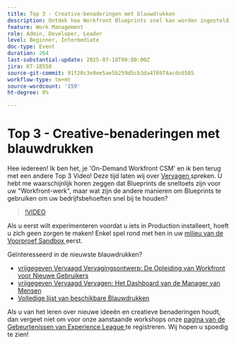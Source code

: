 ```yaml
---
title: Top 3 - Creative-benaderingen met blauwdrukken
description: Ontdek hoe Workfront Blueprints snel kan worden ingesteld met nieuwe sjablonen, dashboards en testtips voor sandboxen.
feature: Work Management
role: Admin, Developer, Leader
level: Beginner, Intermediate
doc-type: Event
duration: 264
last-substantial-update: 2025-07-18T00:00:00Z
jira: KT-18550
source-git-commit: 91f20c3e9ee5ae5b259d5cb3da476974acdc6585
workflow-type: tm+mt
source-wordcount: '159'
ht-degree: 0%

---
```



# Top 3 - Creative-benaderingen met blauwdrukken

Hee iedereen! Ik ben het, je &#39;On-Demand Workfront CSM&#39; en ik ben terug met een andere Top 3 Video!  Deze tijd laten wij over [ Vervagen ](https://experienceleague.adobe.com/nl/docs/workfront/using/administration-and-setup/blueprints/blueprints-overview) spreken. U hebt me waarschijnlijk horen zeggen dat Blueprints de sneltoets zijn voor uw &quot;Workfront-werk&quot;, maar wat zijn de andere manieren om Blueprints te gebruiken om uw bedrijfsbehoeften snel bij te houden?

>[!VIDEO](https://video.tv.adobe.com/v/3465271/?learn=on&enablevpops)

Als u eerst wilt experimenteren voordat u iets in Production installeert, hoeft u zich geen zorgen te maken!  Enkel spel rond met hen in uw [ milieu van de Voorproef Sandbox ](https://experienceleague.adobe.com/nl/docs/workfront/using/administration-and-setup/set-up-wf/testing-environments/wf-preview-sandbox-environment) eerst.

Geïnteresseerd in de nieuwste blauwdrukken?

* [ vrijgegeven Vervaagd Vervagingsontwerp: De Opleiding van Workfront voor Nieuwe Gebruikers ](https://experienceleaguecommunities.adobe.com/t5/workfront-blogs/blueprint-released-workfront-training-for-new-users/ba-p/739734)
* [ vrijgegeven Vervaagd Vervagen: Het Dashboard van de Manager van Mensen ](https://experienceleaguecommunities.adobe.com/t5/workfront-discussions/blueprint-released-people-manager-dashboard/m-p/687545#M3247)
* [ Volledige lijst van beschikbare Blauwdrukken ](https://experienceleague.adobe.com/nl/docs/workfront/using/administration-and-setup/blueprints/list-of-available-blueprints)

Als u van het leren over nieuwe ideeën en creatieve benaderingen houdt, dan vergeet niet om voor onze aanstaande workshops onze [ pagina van de Gebeurtenissen van Experience League ](https://experienceleague.adobe.com/nl/events?filters=Workfront) te registreren. Wij hopen u spoedig te zien!
